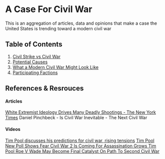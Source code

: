 # A Case For Civil War

This is an aggregation of articles, data and opinions that make a case the United States is trending toward a modern civil war

## Table of Contents

1. [Civil Strike vs Civil War](#example)
2. [Potential Causes](#example2)
3. [What a Modern Civil War Might Look Like](#third-example)
4. [Participating Factions](#fourth-examplehttpwwwfourthexamplecom)

## References & Resrouces

#### Articles

[White Extremist Ideology Drives Many Deadly Shootings - The New York Times](https://www.nytimes.com/interactive/2019/08/04/us/white-extremist-active-shooter.html)
Daniel Pinchbeck - Is Civil War Inevitable - The Next Civil War

#### Videos

[Tim Pool discusses his predictions for civil war, rising tensions](https://youtu.be/Fb9pu4u-Ogg)
[Tim Pool New Poll Shows Fear Civil War 2 Is Coming For Assassination Grows ](https://youtu.be/XH47hafoZkw)
[Tim Pool Roe V Wade May Become Final Catalyst On Path To Second Civil War](https://youtu.be/U9Q9kjdJ3rM)
